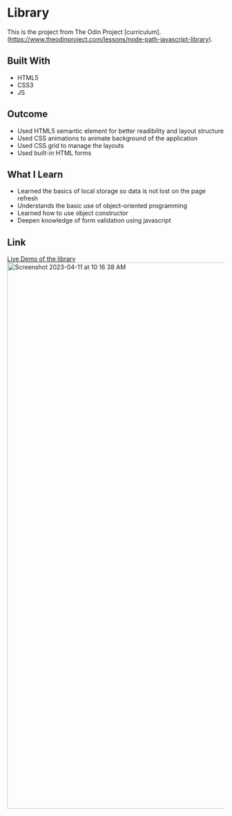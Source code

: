 # Library
This is the project from The Odin Project [curriculum].(https://www.theodinproject.com/lessons/node-path-javascript-library).

## Built With
* HTML5
* CSS3
* JS

## Outcome 
* Used HTML5 semantic element for better readibility and layout structure
* Used CSS animations to animate background of the application
* Used CSS grid to manage the layouts
* Used built-in HTML forms

## What I Learn
* Learned the basics of local storage so data is not lost on the page refresh
* Understands the basic use  of object-oriented programming 
* Learned how to use object constructor
* Deepen knowledge of form validation using javascript

## Link

[Live Demo of the library](https://tseringz.github.io/library/)
<img width="1264" alt="Screenshot 2023-04-11 at 10 16 38 AM" src="https://user-images.githubusercontent.com/15078245/231059019-41ed9c2e-6c4f-4808-8bda-4c2e83386b59.png">
